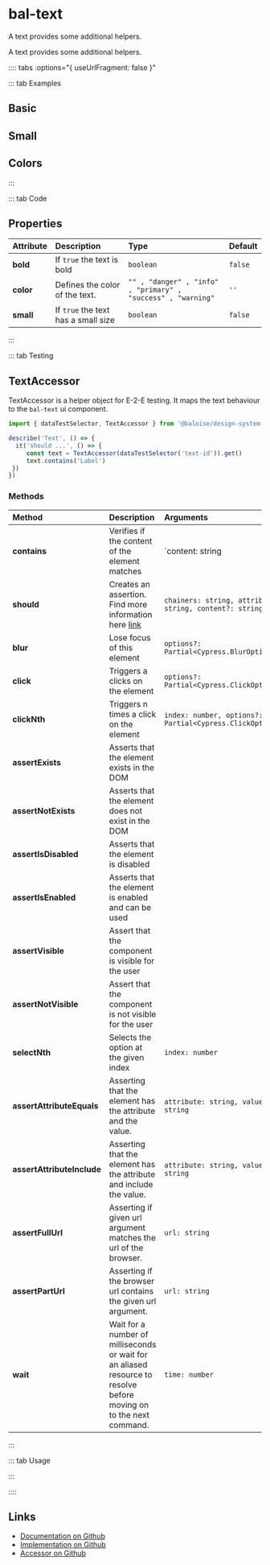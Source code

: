 # bal-text

A text provides some additional helpers.

<!-- START: human documentation top -->

A text provides some additional helpers.

<!-- END: human documentation top -->

:::: tabs :options="{ useUrlFragment: false }"

::: tab Examples

## Basic

<ClientOnly><docs-demo-bal-text-109></docs-demo-bal-text-109></ClientOnly>


## Small

<ClientOnly><docs-demo-bal-text-110></docs-demo-bal-text-110></ClientOnly>


## Colors

<ClientOnly><docs-demo-bal-text-111></docs-demo-bal-text-111></ClientOnly>


:::

::: tab Code

## Properties

| Attribute | Description                         | Type                                                         | Default |
| :-------- | :---------------------------------- | :----------------------------------------------------------- | :------ |
| **bold**  | If `true` the text is bold          | `boolean`                                                    | `false` |
| **color** | Defines the color of the text.      | `"" , "danger" , "info" , "primary" , "success" , "warning"` | `''`    |
| **small** | If `true` the text has a small size | `boolean`                                                    | `false` |

:::

::: tab Testing

## TextAccessor

TextAccessor is a helper object for E-2-E testing.
It maps the text behaviour to the `bal-text` ui component.

```typescript
import { dataTestSelector, TextAccessor } from '@baloise/design-system-components-testing'

describe('Text', () => {
  it('should ...', () => {
     const text = TextAccessor(dataTestSelector('text-id')).get()
     text.contains('Label')
 })
})
```

### Methods

| Method                     | Description                                                                                                        | Arguments                                                |
| :------------------------- | :----------------------------------------------------------------------------------------------------------------- | :------------------------------------------------------- |
| **contains**               | Verifies if the content of the element matches                                                                     | `content: string | number | RegExp`                      |
| **should**                 | Creates an assertion. Find more information here [link](https://docs.cypress.io/api/commands/should.html#Syntax)   | `chainers: string, attribute?: string, content?: string` |
| **blur**                   | Lose focus of this element                                                                                         | `options?: Partial<Cypress.BlurOptions>`                 |
| **click**                  | Triggers a clicks on the element                                                                                   | `options?: Partial<Cypress.ClickOptions>`                |
| **clickNth**               | Triggers n times a click on the element                                                                            | `index: number, options?: Partial<Cypress.ClickOptions>` |
| **assertExists**           | Asserts that the element exists in the DOM                                                                         |                                                          |
| **assertNotExists**        | Asserts that the element does not exist in the DOM                                                                 |                                                          |
| **assertIsDisabled**       | Asserts that the element is disabled                                                                               |                                                          |
| **assertIsEnabled**        | Asserts that the element is enabled and can be used                                                                |                                                          |
| **assertVisible**          | Assert that the component is visible for the user                                                                  |                                                          |
| **assertNotVisible**       | Assert that the component is not visible for the user                                                              |                                                          |
| **selectNth**              | Selects the option at the given index                                                                              | `index: number`                                          |
| **assertAttributeEquals**  | Asserting that the element has the attribute and the value.                                                        | `attribute: string, value: string`                       |
| **assertAttributeInclude** | Asserting that the element has the attribute and include the value.                                                | `attribute: string, value: string`                       |
| **assertFullUrl**          | Asserting if given url argument matches the url of the browser.                                                    | `url: string`                                            |
| **assertPartUrl**          | Asserting if the browser url contains the given url argument.                                                      | `url: string`                                            |
| **wait**                   | Wait for a number of milliseconds or wait for an aliased resource to resolve before moving on to the next command. | `time: number`                                           |

:::

::: tab Usage

<!-- START: human documentation bottom -->

<!-- END: human documentation bottom -->

:::

::::

## Links

* [Documentation on Github](https://github.com/baloise/design-system/blob/master/docs/src/components/components/bal-text.md)
* [Implementation on Github](https://github.com/baloise/design-system/blob/master/packages/components/src/components/bal-text)
* [Accessor on Github](https://github.com/baloise/design-system/blob/master/packages/testing/src/accessors/text.accessor.ts)
